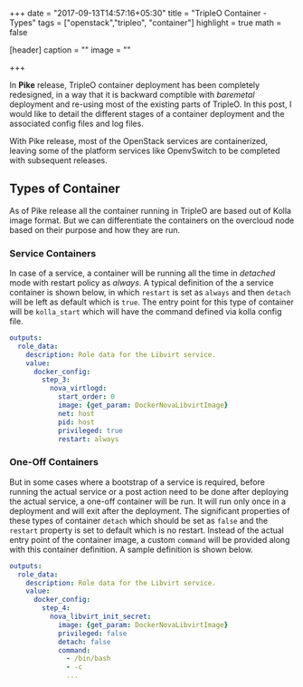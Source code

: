 +++
date = "2017-09-13T14:57:16+05:30"
title = "TripleO Container - Types"
tags = ["openstack","tripleo", "container"]
highlight = true
math = false

[header]
  caption = ""
  image = ""

+++

In **Pike** release, TripleO container deployment has been completely
redesigned, in a way that it is backward comptible with _baremetal_ deployment
and re-using most of the existing parts of TripleO. In this post, I would like
to detail the different stages of a container deployment and the associated
config files and log files.
<!-- more-->

With Pike release, most of the OpenStack services are containerized, leaving
some of the platform services like OpenvSwitch to be completed with subsequent
releases.

## Types of Container
As of Pike release all the container running in TripleO are based out of Kolla
image format. But we can differentiate the containers on the overcloud node
based on their purpose and how they are run.

### Service Containers
In case of a service, a container will be running all the time in _detached_
mode with restart policy as _always_. A typical definition of the a service
container is shown below, in which ```restart``` is set as ```always``` and
then ```detach``` will be left as default which is ```true```. The entry point
for this type of container will be ```kolla_start``` which will have the
command defined via kolla config file.

```yaml
outputs:
  role_data:
    description: Role data for the Libvirt service.
    value:
      docker_config:
        step_3:
          nova_virtlogd:
            start_order: 0
            image: {get_param: DockerNovaLibvirtImage}
            net: host
            pid: host
            privileged: true
            restart: always
```

### One-Off Containers
But in some cases where a bootstrap of a service is required, before running
the actual service or a post action need to be done after deploying the actual
service, a one-off container will be run. It will run only once in a
deployment and will exit after the deployment. The significant properties of
these types of container ```detach``` which should be set as ```false``` and
the ```restart``` property is set to default which is no restart. Instead of
the actual entry point of the container image, a custom ```command``` will be
provided along with this container definition. A sample definition is shown
below.

```yaml
outputs:
  role_data:
    description: Role data for the Libvirt service.
    value:
      docker_config:
        step_4:
          nova_libvirt_init_secret:
            image: {get_param: DockerNovaLibvirtImage}
            privileged: false
            detach: false
            command:
              - /bin/bash
              - -c
              ...
```
